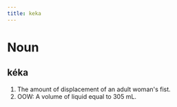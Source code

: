 ```yaml
---
title: keka
---
```


# Noun

## kéka

1. The amount of displacement of an adult woman's fist.
2. OOW: A volume of liquid equal to 305 mL.
